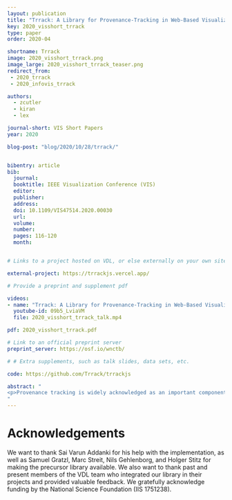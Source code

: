 ```yaml
---
layout: publication
title: "Trrack: A Library for Provenance-Tracking in Web-Based Visualizations"
key: 2020_visshort_trrack
type: paper
order: 2020-04

shortname: Trrack
image: 2020_visshort_trrack.png
image_large: 2020_visshort_trrack_teaser.png
redirect_from:
 - 2020_trrack
 - 2020_infovis_trrack

authors:
  - zcutler
  - kiran
  - lex

journal-short: VIS Short Papers
year: 2020

blog-post: "blog/2020/10/28/trrack/"


bibentry: article
bib:
  journal: 
  booktitle: IEEE Visualization Conference (VIS)
  editor:
  publisher:
  address:
  doi: 10.1109/VIS47514.2020.00030
  url:
  volume:
  number:
  pages: 116-120
  month:


# Links to a project hosted on VDL, or else externally on your own site

external-project: https://trrackjs.vercel.app/

# Provide a preprint and supplement pdf

videos:
- name: "Trrack: A Library for Provenance-Tracking in Web-Based Visualizations"
  youtube-id: 09b5_LviaVM
  file: 2020_visshort_trrack_talk.mp4

pdf: 2020_visshort_trrack.pdf

# Link to an official preprint server
preprint_server: https://osf.io/wnctb/

# # Extra supplements, such as talk slides, data sets, etc.

code: https://github.com/Trrack/trrackjs

abstract: "
<p>Provenance tracking is widely acknowledged as an important component of visualization systems. By tracking provenance data, visualization designers can achieve a wide variety of important functionality, ranging from action recovery (undo/redo), reproducibility, collaboration and sharing, to logging in support of quantitative and longitudinal evaluation. Yet, for web-based visualizations, there are currently no libraries that make provenance tracking easy to implement in visualization systems. The result of this is that visualization designers either develop ad-hoc solutions that are rarely comprehensive, or don't track provenance at all. In this paper, we introduce a web-based software library --- Trrack --- that is designed for easy integration in existing or future visualization systems. Trrack supports a wide range of use cases, from simple action recovery, to capturing intent and reasoning, and can be used to share states with collaborators and store provenance on a server. Trrack also includes an optional provenance visualization component that supports annotation of states and aggregation of events.</p>
"
---
```


# Acknowledgements

We want to thank Sai Varun Addanki for his help with the implementation, as well as Samuel Gratzl, Marc Streit, Nils Gehlenborg, and Holger Stitz for making the precursor library available. We also want to thank past and present members of the VDL team who integrated our library in their projects and provided valuable feedback. We gratefully acknowledge funding by the National Science Foundation (IIS 1751238).
